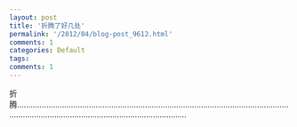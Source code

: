 ```yaml
---
layout: post
title: '折腾了好几处'
permalink: '/2012/04/blog-post_9612.html'
comments: 1
categories: Default
tags: 
comments: 1
---
```

折腾........................................................................................................................................................................................................